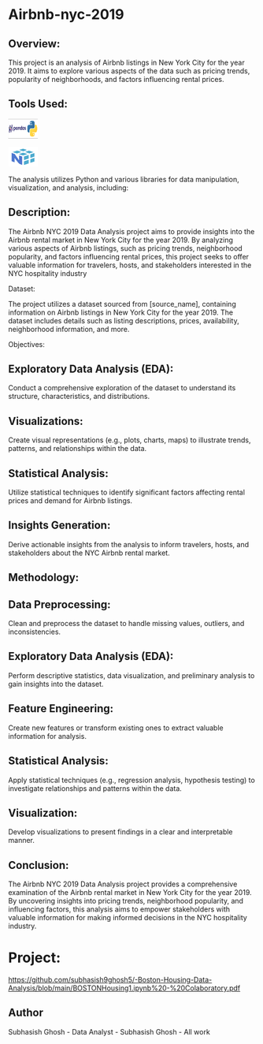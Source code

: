 # Airbnb-nyc-2019

## Overview:

This project is an analysis of Airbnb listings in New York City for the year 2019. It aims to explore various aspects of the data such as pricing trends, popularity of neighborhoods, and factors influencing rental prices.

## Tools Used:

<p align="left">
  <img width="60" height="40" src="download.png">
</p>

<p align="left">
  <img width="60" height="40" src="images.png">
</p>

The analysis utilizes Python and various libraries for data manipulation, visualization, and analysis, including:

## Description:

The Airbnb NYC 2019 Data Analysis project aims to provide insights into the Airbnb rental market in New York City for the year 2019. By analyzing various aspects of Airbnb listings, such as pricing trends, neighborhood popularity, and factors influencing rental prices, this project seeks to offer valuable information for travelers, hosts, and stakeholders interested in the NYC hospitality industry

Dataset:

The project utilizes a dataset sourced from [source_name], containing information on Airbnb listings in New York City for the year 2019. The dataset includes details such as listing descriptions, prices, availability, neighborhood information, and more.

Objectives:


## Exploratory Data Analysis (EDA):

Conduct a comprehensive exploration of the dataset to understand its structure, characteristics, and distributions.

Visualizations: 
-
Create visual representations (e.g., plots, charts, maps) to illustrate trends, patterns, and relationships within the data.

Statistical Analysis:
-

Utilize statistical techniques to identify significant factors affecting rental prices and demand for Airbnb listings.

Insights Generation:
-

Derive actionable insights from the analysis to inform travelers, hosts, and stakeholders about the NYC Airbnb rental market.

## Methodology:

Data Preprocessing:
-

Clean and preprocess the dataset to handle missing values, outliers, and inconsistencies.

Exploratory Data Analysis (EDA):
-

Perform descriptive statistics, data visualization, and preliminary analysis to gain insights into the dataset.

Feature Engineering:
-

Create new features or transform existing ones to extract valuable information for analysis.

Statistical Analysis:
-

Apply statistical techniques (e.g., regression analysis, hypothesis testing) to investigate relationships and patterns within the data.

Visualization:
-

Develop visualizations to present findings in a clear and interpretable manner.

## Conclusion:

The Airbnb NYC 2019 Data Analysis project provides a comprehensive examination of the Airbnb rental market in New York City for the year 2019. By uncovering insights into pricing trends, neighborhood popularity, and influencing factors, this analysis aims to empower stakeholders with valuable information for making informed decisions in the NYC hospitality industry.


# Project:
https://github.com/subhasish9ghosh5/-Boston-Housing-Data-Analysis/blob/main/BOSTONHousing1.ipynb%20-%20Colaboratory.pdf

## Author

Subhasish Ghosh - Data Analyst - Subhasish Ghosh - All work

